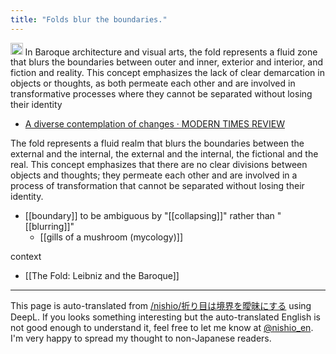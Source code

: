 ```yaml
---
title: "Folds blur the boundaries."
---
```


<img src='https://scrapbox.io/api/pages/nishio-en/pplx/icon' alt='pplx.icon' height="19.5"/> In Baroque architecture and visual arts, the fold represents a fluid zone that blurs the boundaries between outer and inner, exterior and interior, and fiction and reality. This concept emphasizes the lack of clear demarcation in objects or thoughts, as both permeate each other and are involved in transformative processes where they cannot be separated without losing their identity
- [A diverse contemplation of changes · MODERN TIMES REVIEW](https://www.moderntimes.review/the-fold-leibniz-and-the-baroque-a-diverse-contemplation-of-changes/)

The fold represents a fluid realm that blurs the boundaries between the external and the internal, the external and the internal, the fictional and the real. This concept emphasizes that there are no clear divisions between objects and thoughts; they permeate each other and are involved in a process of transformation that cannot be separated without losing their identity.

- [[boundary]] to be ambiguous by "[[collapsing]]" rather than "[[blurring]]"
    - [[gills of a mushroom (mycology)]]

context
- [[The Fold: Leibniz and the Baroque]]

---
This page is auto-translated from [/nishio/折り目は境界を曖昧にする](https://scrapbox.io/nishio/折り目は境界を曖昧にする) using DeepL. If you looks something interesting but the auto-translated English is not good enough to understand it, feel free to let me know at [@nishio_en](https://twitter.com/nishio_en). I'm very happy to spread my thought to non-Japanese readers.